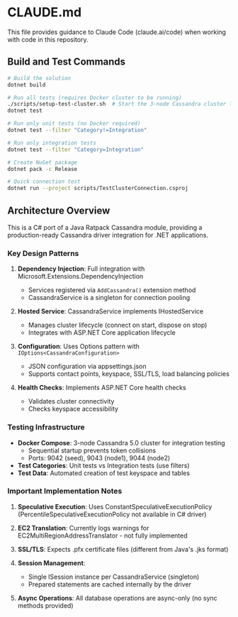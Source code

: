 # CLAUDE.md

This file provides guidance to Claude Code (claude.ai/code) when working with code in this repository.

## Build and Test Commands

```bash
# Build the solution
dotnet build

# Run all tests (requires Docker cluster to be running)
./scripts/setup-test-cluster.sh  # Start the 3-node Cassandra cluster first
dotnet test

# Run only unit tests (no Docker required)
dotnet test --filter "Category!=Integration"

# Run only integration tests
dotnet test --filter "Category=Integration"

# Create NuGet package
dotnet pack -c Release

# Quick connection test
dotnet run --project scripts/TestClusterConnection.csproj
```

## Architecture Overview

This is a C# port of a Java Ratpack Cassandra module, providing a production-ready Cassandra driver integration for .NET applications.

### Key Design Patterns

1. **Dependency Injection**: Full integration with Microsoft.Extensions.DependencyInjection
   - Services registered via `AddCassandra()` extension method
   - CassandraService is a singleton for connection pooling

2. **Hosted Service**: CassandraService implements IHostedService
   - Manages cluster lifecycle (connect on start, dispose on stop)
   - Integrates with ASP.NET Core application lifecycle

3. **Configuration**: Uses Options pattern with `IOptions<CassandraConfiguration>`
   - JSON configuration via appsettings.json
   - Supports contact points, keyspace, SSL/TLS, load balancing policies

4. **Health Checks**: Implements ASP.NET Core health checks
   - Validates cluster connectivity
   - Checks keyspace accessibility

### Testing Infrastructure

- **Docker Compose**: 3-node Cassandra 5.0 cluster for integration testing
  - Sequential startup prevents token collisions
  - Ports: 9042 (seed), 9043 (node1), 9044 (node2)
- **Test Categories**: Unit tests vs Integration tests (use filters)
- **Test Data**: Automated creation of test keyspace and tables

### Important Implementation Notes

1. **Speculative Execution**: Uses ConstantSpeculativeExecutionPolicy (PercentileSpeculativeExecutionPolicy not available in C# driver)

2. **EC2 Translation**: Currently logs warnings for EC2MultiRegionAddressTranslator - not fully implemented

3. **SSL/TLS**: Expects .pfx certificate files (different from Java's .jks format)

4. **Session Management**: 
   - Single ISession instance per CassandraService (singleton)
   - Prepared statements are cached internally by the driver

5. **Async Operations**: All database operations are async-only (no sync methods provided)